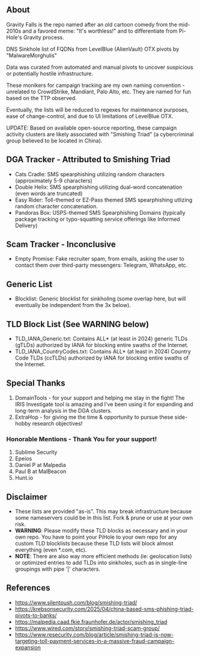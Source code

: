 ## About
Gravity Falls is the repo named after an old cartoon comedy from the mid-2010s and a favored meme: "It's worthless!" and to differentiate from Pi-Hole's Gravity process.

DNS Sinkhole list of FQDNs from LevelBlue (AlienVault) OTX pivots by "MalwareMorghulis"

Data was curated from automated and manual pivots to uncover suspicious or potentially hostile infrastructure.

These monikers for campaign tracking are my own naming convention - unrelated to CrowdStrike, Mandiant, Palo Alto, etc. They are named for fun based on the TTP observed.

Eventually, the lists will be reduced to regexes for maintenance purposes, ease of change-control, and due to UI limitations of LevelBlue OTX.

UPDATE: Based on available open-source reporting, these campaign activity clusters are likely associated with "Smishing Triad" (a cybercriminal group believed to be located in China).

## DGA Tracker - Attributed to Smishing Triad
- Cats Cradle: SMS spearphishing utilizing random characters (approximately 5-9 characters)
- Double Helix: SMS spearphishing utilizing dual-word concatenation (even words are truncated)
- Easy Rider: Toll-themed or EZ-Pass themed SMS spearphishing utlizing random character concatenation.
- Pandoras Box: USPS-themed SMS Spearphishing Domains (typically package tracking or typo-squatting service offerings like Informed Delivery)

## Scam Tracker - Inconclusive
- Empty Promise: Fake recruiter spam, from emails, asking the user to contact them over third-party messengers: Telegram, WhatsApp, etc.

## Generic List
- Blocklist: Generic blocklist for sinkholing (some overlap here, but will eventually be independent from the 3x below).

## TLD Block List (See WARNING below)
- TLD_IANA_Generic.txt: Contains ALL* (at least in 2024) generic TLDs (gTLDs) authorized by IANA for blocking entire swaths of the Internet.
- TLD_IANA_CountryCodes.txt: Contains ALL* (at least in 2024) Country Code TLDs (ccTLDs) authorized by IANA for blocking entire swaths of the Internet.

## Special Thanks
1) DomainTools - for your support and helping me stay in the fight! The IRIS Investigate tool is amazing and I've been using it for expanding and long-term analysis in the DGA clusters.
2) ExtraHop - for giving me the time & opportunity to pursue these side-hobby research objectives!

### Honorable Mentions - Thank You for your support!
1) Sublime Security
2) Epeios
3) Daniel P at Malpedia
4) Paul B at MalBeacon
5) Hunt.io

## Disclaimer
- These lists are provided "as-is". This may break infrastructure because some nameservers could be in this list. Fork & prune or use at your own risk.
- **WARNING**: Please modify these TLD blocks as necessary and in your own repo. You have to point your PiHole to your own repo for any custom TLD blocklists because these TLD lists will block almost everything (even *.com, etc).
- **NOTE**: There are also way more efficient methods (ie: geolocation lists) or optimized entries to add TLDs into sinkholes, such as in single-line groupings with pipe '|' characters.

## References
- https://www.silentpush.com/blog/smishing-triad/
- https://krebsonsecurity.com/2025/04/china-based-sms-phishing-triad-pivots-to-banks/
- https://malpedia.caad.fkie.fraunhofer.de/actor/smishing_triad
- https://www.wired.com/story/smishing-triad-scam-group/
- https://www.resecurity.com/blog/article/smishing-triad-is-now-targeting-toll-payment-services-in-a-massive-fraud-campaign-expansion
